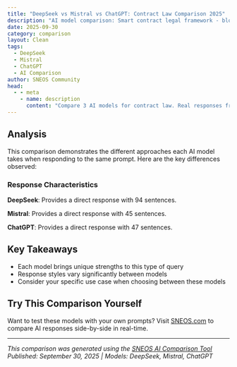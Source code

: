 ```yaml
---
title: "DeepSeek vs Mistral vs ChatGPT: Contract Law Comparison 2025"
description: "AI model comparison: Smart contract legal framework - blockchain contracts enforceability..."
date: 2025-09-30
category: comparison
layout: Clean
tags:
  - DeepSeek
  - Mistral
  - ChatGPT
  - AI Comparison
author: SNEOS Community
head:
  - - meta
    - name: description
      content: "Compare 3 AI models for contract law. Real responses from DeepSeek, Mistral, ChatGPT with detailed analysis."
---
```


<ChatComparison
  title="DeepSeek vs Mistral vs ChatGPT: Contract Law Comparison 2025"
  prompt="Smart contract legal framework - blockchain contracts enforceability"
  :responses='{
    "DeepSeek": "Of course. This is a critical and evolving area at the intersection of law and technology. Here\u2019s a comprehensive breakdown of the legal framework for smart contracts and their enforceability.\n\n### Executive Summary\n\nSmart contracts are **not inherently \u0022legal contracts\u0022** in the traditional sense. They are self-executing code. However, they **can be made legally enforceable** if they satisfy the fundamental elements of a traditional contract and are properly integrated into a legal framework. The key is to view the code not as the entire contract, but as a **powerful tool for performance and automation** within a broader legal agreement.\n\n---\n\n### 1. What is a Smart Contract? (A Technical vs. Legal Definition)\n\n*   **Technical Definition:** A smart contract is a piece of code stored on a blockchain that automatically executes predefined actions when specific conditions are met. It is a **decentralized, tamper-proof, automated executor.**\n*   **Legal Definition (Aspirational):** There is no universal legal definition yet. However, several jurisdictions are starting to define them. For example, the US State of Arizona defines it as \u0022an event-driven program, with state, that runs on a distributed, decentralized, shared and replicated ledger.\u0022\n\n**The Crucial Distinction:** The code *itself* may not contain the legal intent, offer, acceptance, or other elements that a court would recognize. It is the mechanism of performance.\n\n---\n\n### 2. The Core Challenge: Code vs. Legal Intent\n\nFor a contract to be legally binding, it generally requires:\n1.  **Offer:** A promise to do something.\n2.  **Acceptance:** Agreement to the terms of the offer.\n3.  **Consideration:** Something of value exchanged between parties.\n4.  **Legal Intent:** The intention to create a legal relationship.\n5.  **Capacity:** The parties are legally competent.\n\nA smart contract, in isolation, struggles with some of these:\n*   **Ambiguity vs. Precision:** Legal contracts often use terms that are intentionally flexible to account for unforeseen circumstances (e.g., \u0022commercially reasonable efforts\u0022). Code is binary and precise. This can lead to disputes if the code does not reflect the parties\u0027 true, but unstated, understanding.\n*   **\u0022Bugs are Features\u0022:** If the code has an error and executes incorrectly, is the result legally valid? A court might void the transaction based on a mutual mistake or lack of true meeting of the minds, but the blockchain state is immutable.\n*   **Lack of Identity:** Pseudonymous wallet addresses do not equate to legally identifiable persons or entities, creating enforcement challenges.\n\n---\n\n### 3. The Evolving Legal Framework: How Jurisdictions are Adapting\n\nSeveral jurisdictions are leading the way in creating a legal environment for smart contracts.\n\n#### a) United States\n*   **Uniform Electronic Transactions Act (UETA) \u0026 ESIGN Act:** These laws establish that electronic signatures and records cannot be denied legal effect solely because they are in electronic form. Many courts and states argue this provides a foundation for smart contract enforceability.\n*   **State-Level Legislation:**\n    *   **Arizona:** Passed laws explicitly recognizing smart contract signatures and records as legally enforceable.\n    *   **Tennessee:** Similarly, defines and validates blockchain-based smart contracts.\n    *   **Wyoming:** A leader in crypto law, it has a comprehensive legal framework defining digital assets and recognizing smart contracts.\n*   **Case Law:** It is still nascent. Courts will likely analyze smart contracts on a case-by-case basis, looking at the intent of the parties and whether the smart contract was part of a broader agreement.\n\n#### b) United Kingdom\n*   UK law is generally supportive. The Legal Statement on Cryptoassets and Smart Contracts by the UK Jurisdiction Taskforce (2019) concluded that:\n    *   Cryptoassets can be treated as property.\n    *   Smart contracts are capable of having legal binding effect, no different from traditional contracts, provided they meet the necessary common law requirements.\n\n#### c) European Union\n*   **MiCA (Markets in Crypto-Assets Regulation):** While focused on crypto-asset issuance and trading, it creates a regulatory environment that indirectly supports the ecosystem in which smart contracts operate.\n*   **eIDAS Regulation:** Paves the way for digital identities, which could solve the pseudonymity problem for certain enterprise applications.\n*   The EU is actively researching and proposing new legislation, such as the \u0022Data Act,\u0022 which includes provisions related to smart contracts in Internet of Things (IoT) contexts.\n\n#### d) Other Jurisdictions\n*   **Switzerland:** \u0022Crypto Valley\u0022 in Zug is known for its progressive approach, applying existing contract law principles to smart contracts.\n*   **Singapore:** Its International Commercial Court has shown a willingness to engage with new technology, and its Electronic Transactions Act has been updated to support smart contracts.\n\n---\n\n### 4. Best Practices for Ensuring Enforceability\n\nTo maximize the likelihood that a smart contract will be upheld in court, follow a \u0022hybrid\u0022 or \u0022Ricardian\u0022 model:\n\n1.  **Use a \u0022Wrap-Around\u0022 Legal Agreement:** This is the most critical step. Create a traditional legal document (e.g., a Terms of Service, a Supply Agreement) that:\n    *   Explicitly references the smart contract by its blockchain address.\n    *   States that the parties agree to be bound by the execution of the code.\n    *   Explains the function of the smart contract as the performance mechanism.\n    *   Includes all the necessary legal boilerplate: governing law, dispute resolution, liability limits, and off-ramps for handling errors and force majeure events.\n\n2.  **Incorporate by Reference:** The legal document should \u0022incorporate by reference\u0022 the code of the smart contract, just as a traditional contract might incorporate an appendix or an industry standard.\n\n3.  **Ensure Auditability and Transparency:**\n    *   Use audited code from reputable firms.\n    *   Deploy the source code on a platform like Etherscan so the functions are transparent and verifiable.\n\n4.  **Plan for Disputes (The \u0022Off-Ramp\u0022):** Code cannot go to court. Humans do.\n    *   **Include a Dispute Resolution Clause:** Specify arbitration or court jurisdiction in your wrap-around agreement.\n    *   **Consider Oracles for Real-World Data:** Use trusted oracles (like Chainlink) that have built-in dispute resolution mechanisms for the data they feed into the contract.\n\n5.  **Identity Verification (KYC):** For significant transactions, perform Know-Your-Customer checks to link a wallet address to a legal entity. This is essential for enforcement.\n\n---\n\n### 5. The Future: Code is Law vs. Law is Law\n\n*   **\u0022Code is Law\u0022 (Lex Cryptographia):** A purist ideology where the execution of the code is the final and only arbiter. This works for simple, self-contained transactions but fails in complex real-world scenarios requiring judicial discretion.\n*   **\u0022Law is Law\u0022 (The Hybrid Model):** The prevailing and more practical approach. The legal system remains the ultimate backstop. The smart contract is a powerful tool within that system, but it is not above it.\n\n### Conclusion\n\n**Smart contracts are enforceable, but not automatically.** Their enforceability depends on:\n\n1.  **Jurisdiction:** The specific laws of the governing jurisdiction.\n2.  **Integration:** How well the smart contract is integrated into a traditional legal framework via a \u0022wrap-around\u0022 agreement.\n3.  **Intent:** A clear demonstration that the parties intended the smart contract to form part of a binding legal relationship.\n\nThe legal world is rapidly adapting. As case law develops and more legislation is passed, the path to enforceability will become clearer and more standardized. For now, a cautious, hybrid approach that respects both the power of code and the necessity of law is the most prudent path forward.",
    "Mistral": "The legal framework for smart contracts and their enforceability is a complex and evolving area of law. Smart contracts, which are self-executing contracts with the terms of the agreement directly written into lines of code, present unique challenges and opportunities for legal systems. Here are some key considerations:\n\n### 1. **Jurisdictional Differences**\nDifferent countries have varying approaches to the legal recognition and enforceability of smart contracts. Some jurisdictions have more progressive laws that explicitly recognize smart contracts, while others are more conservative.\n\n### 2. **Legal Recognition**\n- **United States**: In the U.S., some states like Arizona, Tennessee, and Wyoming have passed legislation recognizing the legal validity of smart contracts.\n- **European Union**: The EU is working on a regulatory framework for blockchain and smart contracts, with initiatives like the Digital Markets Act and the Digital Services Act.\n- **Other Jurisdictions**: Countries like Singapore, Switzerland, and the United Arab Emirates have also taken steps to recognize and regulate smart contracts.\n\n### 3. **Contract Law Principles**\nSmart contracts must adhere to basic contract law principles to be enforceable:\n- **Offer and Acceptance**: There must be a clear offer and acceptance.\n- **Consideration**: Both parties must exchange something of value.\n- **Legal Capacity**: Parties must have the legal capacity to enter into a contract.\n- **Legality**: The contract must be for a legal purpose.\n\n### 4. **Technical and Legal Integration**\n- **Code as Law**: The code of a smart contract is often considered the law governing the contract. However, legal systems must ensure that the code complies with existing laws and regulations.\n- **Dispute Resolution**: Mechanisms for dispute resolution must be in place. This can include arbitration clauses or the use of decentralized dispute resolution platforms.\n\n### 5. **Regulatory Compliance**\nSmart contracts must comply with various regulatory requirements, including:\n- **Data Protection**: Compliance with data protection laws like GDPR.\n- **Financial Regulations**: Adherence to financial regulations, especially if the smart contract involves financial transactions.\n- **Consumer Protection**: Ensuring consumer rights are protected.\n\n### 6. **Enforceability**\n- **Court Recognition**: Courts must recognize smart contracts as legally binding agreements.\n- **Remedies**: There must be clear remedies for breach of contract, including damages and specific performance.\n- **Jurisdiction**: Determining the appropriate jurisdiction for disputes can be challenging, especially for cross-border smart contracts.\n\n### 7. **Technical Challenges**\n- **Immutability**: The immutability of blockchain can be a double-edged sword. While it ensures transparency and security, it can also make it difficult to correct errors or adapt to changing circumstances.\n- **Security**: Ensuring the security of smart contracts to prevent hacking and fraud.\n\n### 8. **Emerging Standards**\n- **ISO/TC 307**: The International Organization for Standardization (ISO) has a technical committee (TC 307) working on standards for blockchain and distributed ledger technologies.\n- **Industry Standards**: Various industry groups and consortia are developing standards and best practices for smart contracts.\n\n### 9. **Case Law and Precedent**\nAs smart contracts become more prevalent, case law and legal precedent will play a crucial role in shaping their enforceability. Early cases will set important precedents for how courts interpret and enforce smart contracts.\n\n### 10. **Education and Awareness**\nEducating legal professionals, developers, and the public about the legal implications of smart contracts is essential. This includes understanding the technical aspects of blockchain and the legal frameworks that govern smart contracts.\n\n### Conclusion\nThe enforceability of smart contracts depends on a combination of legal recognition, regulatory compliance, and technical robustness. As the technology and legal landscape evolve, it is crucial for stakeholders to stay informed and adapt to new developments. Collaboration between legal experts, technologists, and policymakers will be key to creating a coherent and effective legal framework for smart contracts.",
    "ChatGPT": "Certainly! Here\u2019s an overview of the legal framework surrounding smart contracts and the enforceability of blockchain-based contracts:\n\n---\n\n### Smart Contract Legal Framework \u0026 Enforceability on Blockchain\n\n#### What is a Smart Contract?\n- A smart contract is a self-executing contract with the terms of the agreement directly written into code.\n- It runs on blockchain platforms (e.g., Ethereum) and automatically enforces obligations without intermediaries.\n\n#### Legal Recognition of Smart Contracts\n- **United States**: \n  - The Uniform Electronic Transactions Act (UETA) and the Electronic Signatures in Global and National Commerce Act (ESIGN Act) recognize electronic signatures and records as valid.\n  - Some states (e.g., Arizona, Tennessee, Nevada) have explicitly defined and recognized smart contracts.\n- **European Union**:\n  - The eIDAS Regulation provides for electronic signatures and trust services but does not specifically address smart contracts. \n  - Legal recognition of smart contracts is evolving under existing contract law principles.\n- **Other Jurisdictions**:\n  - Several countries are exploring or have adopted legislation recognizing smart contracts (e.g., Singapore, Switzerland).\n  - Generally, enforceability depends on adherence to contract principles.\n\n#### Enforceability Criteria for Smart Contracts\nA smart contract is generally enforceable if it meets traditional contract elements:\n1. **Offer and Acceptance**: Clear terms coded into the contract imply mutual agreement.\n2. **Consideration**: Exchange of value must exist.\n3. **Mutual Intent**: Parties intend to be legally bound.\n4. **Legal Purpose**: Contracted activities must not be illegal or against public policy.\n5. **Capacity**: Parties must have legal capacity to contract.\n\n#### Challenges and Considerations\n- **Technical Issues**: Bugs in code can cause unintended outcomes.\n- **Immutable Execution**: Once deployed, smart contracts are difficult to modify or reverse.\n- **Interpretation Issues**: Discrepancies between coded terms and parties\u2019 intent.\n- **Jurisdiction**: Difficulty in determining applicable law and venue.\n- **Privacy \u0026 Data Protection**: Blockchain\u0027s transparency may conflict with privacy laws (e.g., GDPR).\n- **Dispute Resolution**: Traditional courts may need to interpret code or rely on arbitration mechanisms.\n\n#### Best Practices to Enhance Enforceability\n- Use hybrid contracts: legal prose paired with smart contract code.\n- Clearly define terms and conditions off-chain in a conventional contract.\n- Employ oracles for real-world data inputs.\n- Include dispute resolution clauses.\n- Engage legal counsel experienced in blockchain law.\n- Ensure compliance with relevant regulations (e.g., securities laws, consumer protection).\n\n#### Recent Developments \u0026 Trends\n- Increasing legislative efforts to clarify smart contract status.\n- Development of legal standards and industry guidelines.\n- Integration of arbitration frameworks compatible with blockchain.\n- Tools for formal verification to assure smart contract correctness.\n\n---\n\nIf you need more detailed information on specific jurisdictions or practical steps to draft enforceable smart contracts, feel free to ask!"
  }'
  published-date="11:29"
/>

## Analysis

This comparison demonstrates the different approaches each AI model takes when responding to the same prompt. Here are the key differences observed:

### Response Characteristics

**DeepSeek**: Provides a direct response with 94 sentences. 

**Mistral**: Provides a direct response with 45 sentences. 

**ChatGPT**: Provides a direct response with 47 sentences. 

## Key Takeaways

- Each model brings unique strengths to this type of query
- Response styles vary significantly between models
- Consider your specific use case when choosing between these models

## Try This Comparison Yourself

Want to test these models with your own prompts? Visit [SNEOS.com](https://sneos.com) to compare AI responses side-by-side in real-time.

---

*This comparison was generated using the [SNEOS AI Comparison Tool](https://sneos.com)*
*Published: September 30, 2025 | Models: DeepSeek, Mistral, ChatGPT*
